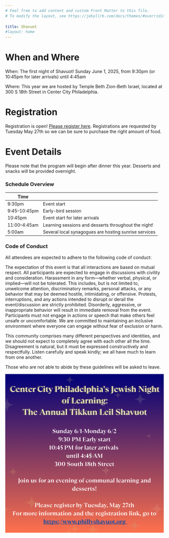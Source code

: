 ```yaml
---
# Feel free to add content and custom Front Matter to this file.
# To modify the layout, see https://jekyllrb.com/docs/themes/#overriding-theme-defaults

title: Shavuot
#layout: home
---
```

# When and Where

When: The first night of Shavuot! Sunday June 1, 2025, from 9:30pm (or 10:45pm for later arrivals) until 4:45am

Where: This year we are hosted by Temple Beth Zion-Beth Israel, located at 300 S 18th Street in Center City Philadelphia.

<!-- # Teach a class

Please [fill out this form](https://docs.google.com/forms/d/e/1FAIpQLScaJVatAmHkbXbdUBrcw-O8eOnPXadLSMF0_53cpvGhvi4xTw/viewform?usp=sharing) to propose a class to teach overnight. The deadline to submit a proposal is Friday May 9.-->

# Registration

Registration is open! [Please register here](https://templebethzionbethisrael.shulcloud.com/form/Center_City_Tikkun_Leil_Shavuot_2025). Registrations are requested by Tuesday May 27th so we can be sure to purchase the right amount of food.

# Event Details

Please note that the program will begin after dinner this year. Desserts and snacks will be provided overnight.

### Schedule Overview

| Time |  |
|---|---|
| 9:30pm | Event start |
| 9:45–10:45pm | Early-bird session |
| 10:45pm | Event start for later arrivals |
| 11:00–4:45am | Learning sessions and desserts throughout the night! |
| 5:00am | Several local synagogues are hosting sunrise services |

### Code of Conduct

All attendees are expected to adhere to the following code of conduct:

The expectation of this event is that all interactions are based on mutual respect. All participants are expected to engage in discussions with civility and consideration. Harassment in any form—whether verbal, physical, or implied—will not be tolerated. This includes, but is not limited to, unwelcome attention, discriminatory remarks, personal attacks, or any behavior that may be deemed hostile, intimidating, or offensive. Protests, interruptions, and any actions intended to disrupt or derail the event/discussion are strictly prohibited. Disorderly, aggressive, or inappropriate behavior will result in immediate removal from the event. Participants must not engage in actions or speech that make others feel unsafe or uncomfortable. We are committed to maintaining an inclusive environment where everyone can engage without fear of exclusion or harm.

This community comprises many different perspectives and identities, and we should not expect to completely agree with each other all the time. Disagreement is natural, but it must be expressed constructively and respectfully. Listen carefully and speak kindly; we all have much to learn from one another.

Those who are not able to abide by these guidelines will be asked to leave.

<img src="images/shavuot2025.png" alt="Shavuot registration infographic"/>
